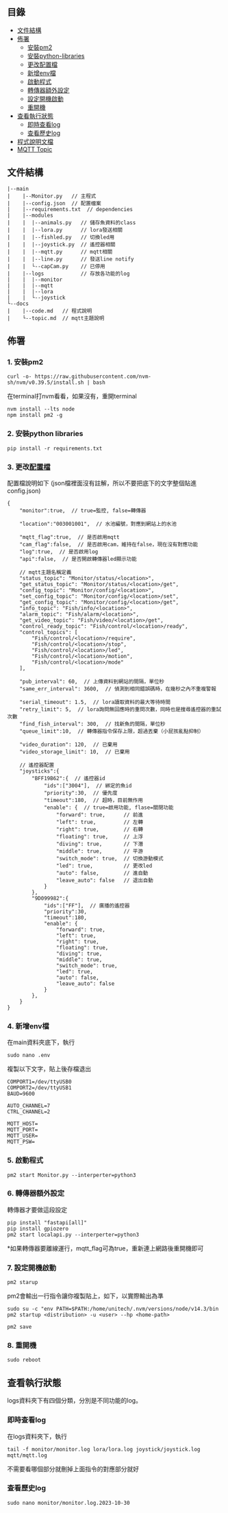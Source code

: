 ## 目錄
* [文件結構](#文件結構)
* [佈署](#佈署)
  * [安裝pm2](#1-安裝pm2)
  * [安裝python-libraries](#2-安裝python-libraries)
  * [更改配置檔](#3-更改配置檔)
  * [新增env檔](#4-新增env檔)
  * [啟動程式](#5-啟動程式)
  * [轉傳器額外設定](#6-轉傳器額外設定)
  * [設定開機啟動](#7-設定開機啟動)
  * [重開機](#8-重開機)
* [查看執行狀態](#查看執行狀態)
  * [即時查看log](#即時查看log)
  * [查看歷史log](#查看歷史log)
* [程式說明文檔](docs/code.md)
* [MQTT Topic](docs/topic.md)

## 文件結構
```
|--main
|    |--Monitor.py   // 主程式
|    |--config.json  // 配置檔案
|    |--requirements.txt  // dependencies
|    |--modules
|    |  |--animals.py   // 儲存魚資料的class
|    |  |--lora.py      // lora發送相關
|    |  |--fishled.py   // 切換led用
|    |  |--joystick.py  // 遙控器相關
|    |  |--mqtt.py      // mqtt相關
|    |  |--line.py      // 發送line notify
|    |  └--capCam.py    // 已停用
|    |--logs            // 存放各功能的log
|    |  |--monitor
|    |  |--mqtt
|    |  |--lora
|    |  └--joystick
└--docs
|    |--code.md   // 程式說明
|    └--topic.md  // mqtt主題說明
```

## 佈署
### 1. 安裝pm2
```
curl -o- https://raw.githubusercontent.com/nvm-sh/nvm/v0.39.5/install.sh | bash
```
在terminal打nvm看看，如果沒有，重開terminal
```
nvm install --lts node
npm install pm2 -g
```
### 2. 安裝python libraries
```
pip install -r requirements.txt
```
### 3. 更改[配置檔](main/config.json)
配置檔說明如下
(json檔裡面沒有註解，所以不要把底下的文字整個貼進config.json)
```
{
    "monitor":true,  // true=監控, false=轉傳器
    
    "location":"003001001",  // 水池編號，對應到網站上的水池  

    "mqtt_flag":true,  // 是否啟用mqtt
    "cam_flag":false,  // 是否啟用cam，維持在false，現在沒有對應功能
    "log":true,  // 是否啟用log
    "api":false,  // 是否開啟轉傳器led顯示功能

    // mqtt主題名稱定義
    "status_topic": "Monitor/status/<location>",
    "get_status_topic": "Monitor/status/<location>/get",
    "config_topic": "Monitor/config/<location>",
    "set_config_topic": "Monitor/config/<location>/set",
    "get_config_topic": "Monitor/config/<location>/get",
    "info_topic": "Fish/info/<location>",
    "alarm_topic": "Fish/alarm/<location>",
    "get_video_topic": "Fish/video/<location>/get",
    "control_ready_topic": "Fish/control/<location>/ready",
    "control_topics": [
        "Fish/control/<location>/require",
        "Fish/control/<location>/stop",
        "Fish/control/<location>/led",
        "Fish/control/<location>/motion",
        "Fish/control/<location>/mode"
    ],

    "pub_interval": 60,  // 上傳資料到網站的間隔，單位秒
    "same_err_interval": 3600,  // 偵測到相同錯誤碼時，在幾秒之內不重複警報

    "serial_timeout": 1.5,  // lora讀取資料的最大等待時間
    "retry_limit": 5,  // lora詢問無回應時的重問次數，同時也是搜尋遙控器的重試次數
    "find_fish_interval": 300,  // 找新魚的間隔，單位秒
    "queue_limit":10,  // 轉傳器指令保存上限，超過丟棄（小屁孩亂點抑制）
    
    "video_duration": 120,  // 已棄用
    "video_storage_limit": 10,  // 已棄用

    // 遙控器配置
    "joysticks":{
        "BFF19B62":{  // 遙控器id
            "ids":["3004"],  // 綁定的魚id
            "priority":30,  // 優先度
            "timeout":180,  // 超時，目前無作用
            "enable": {  // true=啟用功能, flase=關閉功能
                "forward": true,      // 前進 
                "left": true,         // 左轉
                "right": true,        // 右轉
                "floating": true,     // 上浮
                "diving": true,       // 下潛
                "middle": true,       // 平游
                "switch_mode": true,  // 切換游動模式
                "led": true,          // 更改led
                "auto": false,        // 進自動
                "leave_auto": false   // 退出自動
            }
        },
        "9D099982":{
            "ids":["FF"],  // 廣播的遙控器
            "priority":30,
            "timeout":180,
            "enable": {
                "forward": true,
                "left": true,
                "right": true,
                "floating": true,
                "diving": true,
                "middle": true,
                "switch_mode": true,
                "led": true,
                "auto": false,
                "leave_auto": false
            }
        },
    }
}
```
### 4. 新增env檔

在main資料夾底下，執行
```
sudo nano .env
```
複製以下文字，貼上後存檔退出
```
COMPORT1=/dev/ttyUSB0
COMPORT2=/dev/ttyUSB1
BAUD=9600

AUTO_CHANNEL=7
CTRL_CHANNEL=2

MQTT_HOST=
MQTT_PORT=
MQTT_USER=
MQTT_PSW=
```
### 5. 啟動程式
```
pm2 start Monitor.py --interperter=python3
```
### 6. 轉傳器額外設定
轉傳器才要做這段設定
```
pip install "fastapi[all]"
pip install gpiozero
pm2 start localapi.py --interperter=python3
```
*如果轉傳器要離線運行，mqtt_flag可為true，重新連上網路後重開機即可
### 7. 設定開機啟動
```
pm2 starup
```
pm2會輸出一行指令讓你複製貼上，如下，以實際輸出為準
```
sudo su -c "env PATH=$PATH:/home/unitech/.nvm/versions/node/v14.3/bin pm2 startup <distribution> -u <user> --hp <home-path>
```
```
pm2 save
```
### 8. 重開機
```
sudo reboot
```
## 查看執行狀態
logs資料夾下有四個分類，分別是不同功能的log。
### 即時查看log
在logs資料夾下，執行
```
tail -f monitor/monitor.log lora/lora.log joystick/joystick.log mqtt/mqtt.log
```
不需要看哪個部分就刪掉上面指令的對應部分就好
### 查看歷史log
```
sudo nano monitor/monitor.log.2023-10-30
```

